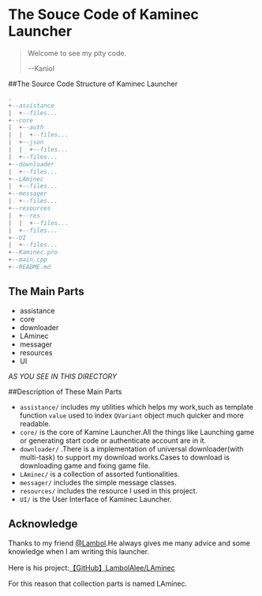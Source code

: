 # The Souce Code of Kaminec Launcher

> Welcome to see my pity code.
>
> --Kaniol

##The Source Code Structure of Kaminec Launcher

```lua
.
+--assistance
|  +--files...
+--core
|  +--auth
|  |  +--files...
|  +--json
|  |  +--files...
|  +--files...
+--downloader
|  +--files...
+--LAminec
|  +--files...
+--messager
|  +--files...
+--resources
|  +--res
|  |  +--files...
|  +--files...
+--UI
|  +--files...
+--Kaminec.pro
+--main.cpp
+--README.md
```

## The Main Parts

- assistance
- core
- downloader
- LAminec
- messager
- resources
- UI

*AS YOU SEE IN THIS DIRECTORY*

##Description of These Main Parts

- `assistance/` includes my utilities which helps my work,such as template function `value` used to index `QVariant` object much quicker and more readable.
- `core/` is the core of Kamine Launcher.All the things like Launching game or generating start code or authenticate account are in it.
- `downloader/` .There is a implementation of universal downloader(with multi-task) to support my download works.Cases to download is downloading game and fixing game file.
- `LAminec/` is a collection of assorted funtionalities.
- `messager/` includes the simple message classes.
- `resources/` includes the resource I used in this project.
- `UI/` is the User Interface of Kaminec Launcher.

## Acknowledge

Thanks to my friend [@Lambol](https://github.com/LambolAlee).He always gives me many advice and some knowledge when I am writing this launcher.

Here is his project:[【GitHub】LambolAlee/LAminec](https://github.com/LambolAlee/LAminec)

For this reason that collection parts is named LAminec.